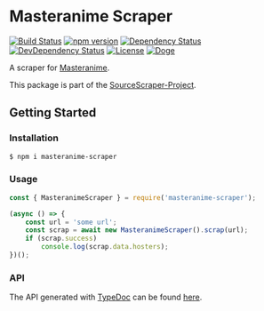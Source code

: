 # Masteranime Scraper

[![Build Status](https://travis-ci.org/OpenByteDev/SourceScraper.svg?branch=master)](https://travis-ci.org/OpenByteDev/SourceScraper)
[![npm version](https://badge.fury.io/js/masteranime-scraper.svg)](https://www.npmjs.com/package/masteranime-scraper)
[![Dependency Status](https://david-dm.org/OpenByteDev/SourceScraper/status.svg?path=packages%2Fmasteranime-scraper)](https://david-dm.org/OpenByteDev/SourceScraper?path=packages%2Fmasteranime-scraper)
[![DevDependency Status](https://david-dm.org/OpenByteDev/SourceScraper/dev-status.svg?path=packages%2Fmasteranime-scraper)](https://david-dm.org/OpenByteDev/SourceScraper?path=packages%2Fmasteranime-scraper&type=dev)
[![License](https://img.shields.io/github/license/mashape/apistatus.svg)](https://opensource.org/licenses/MIT)
[![Doge](https://img.shields.io/badge/doge-wow-yellow.svg)]()

A scraper for [Masteranime](https://www.masterani.me/).

This package is part of the [SourceScraper-Project](https://github.com/OpenByteDev/SourceScraper).


## Getting Started
### Installation
```bash
$ npm i masteranime-scraper
```


### Usage

```js
const { MasteranimeScraper } = require('masteranime-scraper');

(async () => {
    const url = 'some url';
    const scrap = await new MasteranimeScraper().scrap(url);
    if (scrap.success)
        console.log(scrap.data.hosters);
})();
```


### API
The API generated with [TypeDoc](http://typedoc.org/) can be found [here](https://openbytedev.github.io/SourceScraper/packages/masteranime-scraper/docs/).
